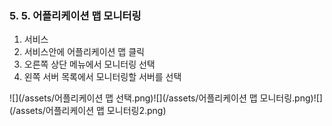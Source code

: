 ### 5. 5. 어플리케이션 맵 모니터링

1. 서비스
2. 서비스안에 어플리케이션 맵 클릭
3. 오른쪽 상단 메뉴에서 모니터링 선택
4. 왼쪽 서버 목록에서 모니터링할 서버를 선택

![](/assets/어플리케이션 맵 선택.png)![](/assets/어플리케이션 맵 모니터링.png)![](/assets/어플리케이션 맵 모니터링2.png)

